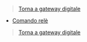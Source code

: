 >[Torna a gateway digitale](gatewaylorahw.md)

- [Comando relè](lorahwrele.md)

>[Torna a gateway digitale](gatewaylorahw.md)
